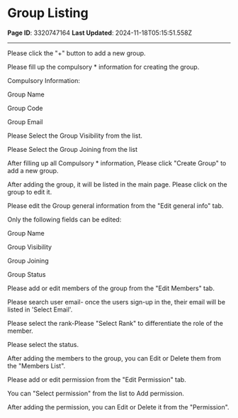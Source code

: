# Group Listing

**Page ID**: 3320747164
**Last Updated**: 2024-11-18T05:15:51.558Z

---

Please click the "+" button to add a new group.

Please fill up the compulsory * information for creating the group.

Compulsory Information:

Group Name

Group Code

Group Email

Please Select the Group Visibility from the list.

Please Select the Group Joining from the list

After filling up all Compulsory * information, Please click "Create Group" to add a new group.

After adding the group, it will be listed in the main page. Please click on the group to edit it.

Please edit the Group general information from the "Edit general info" tab.

Only the following fields can be edited:

Group Name

Group Visibility

Group Joining

Group Status

Please add or edit members of the group from the "Edit Members" tab.

Please search user email- once the users sign-up in the, their email will be listed in 'Select Email'.

Please select the rank-Please "Select Rank" to differentiate the role of the member.

Please select the status.

After adding the members to the group, you can Edit or Delete them from the "Members List".

Please add or edit permission from the "Edit Permission" tab.

You can "Select permission" from the list to Add permission.

After adding the permission, you can Edit or Delete it from the "Permission".
